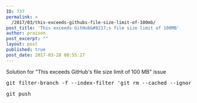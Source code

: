 ```yaml
---
ID: 737
permalink: >
  /2017/03/this-exceeds-githubs-file-size-limit-of-100mb/
post_title: 'This exceeds GitHub&#8217;s file size limit of 100MB'
author: praison
post_excerpt: ""
layout: post
published: true
post_date: 2017-03-28 08:55:27
---
```

Solution for "This exceeds GitHub's file size limit of 100 MB" issue
<pre>git filter-branch -f --index-filter 'git rm --cached --ignore-unmatch YOUR-FILE'</pre>
<pre>git push</pre>